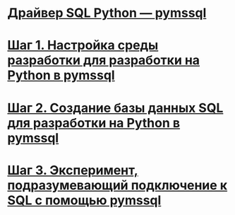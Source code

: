 # [Драйвер SQL Python — pymssql](python-sql-driver-pymssql.md)
# [Шаг 1. Настройка среды разработки для разработки на Python в pymssql](step-1-configure-development-environment-for-pymssql-python-development.md)
# [Шаг 2. Создание базы данных SQL для разработки на Python в pymssql](step-2-create-a-sql-database-for-pymssql-python-development.md)
# [Шаг 3. Эксперимент, подразумевающий подключение к SQL с помощью pymssql](step-3-proof-of-concept-connecting-to-sql-using-pymssql.md)
